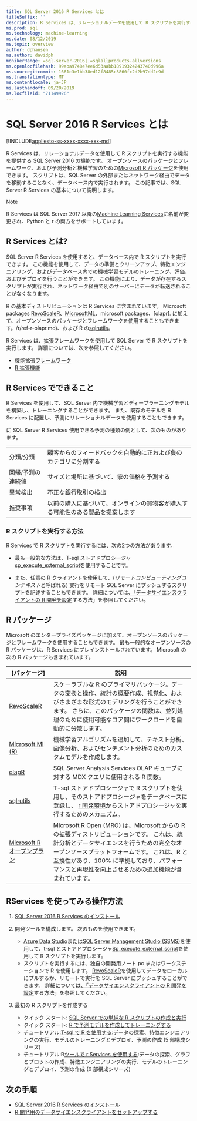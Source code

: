```yaml
---
title: SQL Server 2016 R Services とは
titleSuffix: ''
description: R Services は、リレーショナルデータを使用して R スクリプトを実行する機能を提供する SQL Server 2016 の機能です。 オープンソースのパッケージとフレームワーク、および予測分析と機械学習のための Microsoft R パッケージを使用できます。 スクリプトは、SQL Server の外部またはネットワーク経由でデータを移動することなく、データベース内で実行されます。 この記事では、SQL Server R Services の基本について説明します。
ms.prod: sql
ms.technology: machine-learning
ms.date: 08/12/2019
ms.topic: overview
author: dphansen
ms.author: davidph
monikerRange: =sql-server-2016||=sqlallproducts-allversions
ms.openlocfilehash: 99aba9748e7ee6d53aabb18919324243740d996a
ms.sourcegitcommit: 1661c3e1bb38ed12f8485c3860fc2d2b97dd2c9d
ms.translationtype: MT
ms.contentlocale: ja-JP
ms.lasthandoff: 09/20/2019
ms.locfileid: "71149926"
---
```

# <a name="what-is-sql-server-2016-r-services"></a>SQL Server 2016 R Services とは
[!INCLUDE[appliesto-ss-xxxx-xxxx-xxx-md](../../includes/appliesto-ss-xxxx-xxxx-xxx-md.md)]

R Services は、リレーショナルデータを使用して R スクリプトを実行する機能を提供する SQL Server 2016 の機能です。 オープンソースのパッケージとフレームワーク、および予測分析と機械学習のための[Microsoft R パッケージ](#packages)を使用できます。 スクリプトは、SQL Server の外部またはネットワーク経由でデータを移動することなく、データベース内で実行されます。 この記事では、SQL Server R Services の基本について説明します。

> [!Note]
> R Services は SQL Server 2017 以降の[Machine Learning Services](../what-is-sql-server-machine-learning.md)に名前が変更され、Python と r の両方をサポートしています。

## <a name="what-is-r-services"></a>R Services とは?

SQL Server R Services を使用すると、データベース内で R スクリプトを実行できます。 この機能を使用して、データの準備とクリーンアップ、特徴エンジニアリング、およびデータベース内での機械学習モデルのトレーニング、評価、およびデプロイを行うことができます。 この機能により、データが存在するスクリプトが実行され、ネットワーク経由で別のサーバーにデータが転送されることがなくなります。

R の基本ディストリビューションは R Services に含まれています。 Microsoft packages [RevoScaleR](../r/ref-r-revoscaler.md)、[MicrosoftML](../r/ref-r-microsoftml.md)、microsoft packages、[olapr]. に加えて、オープンソースのパッケージとフレームワークを使用することもできます。/r/ref-r-olapr.md)、および R の[sqlrutils](../r/ref-r-sqlrutils.md)。

R Services は、拡張フレームワークを使用して SQL Server で R スクリプトを実行します。 詳細については、次を参照してください。

+ [機能拡張フレームワーク](../concepts/extensibility-framework.md)
+ [R 拡張機能](../concepts/extension-r.md)

## <a name="what-can-i-do-with-r-services"></a>R Services でできること

R Services を使用して、SQL Server 内で機械学習とディープラーニングモデルを構築し、トレーニングすることができます。 また、既存のモデルを R Services に配置し、予測にリレーショナルデータを使用することもできます。

に SQL Server R Services 使用できる予測の種類の例として、次のものがあります。

|||
|-|-|
|分類/分類|顧客からのフィードバックを自動的に正および負のカテゴリに分割する|
|回帰/予測の連続値|サイズと場所に基づいて、家の価格を予測する|
|異常検出|不正な銀行取引の検出 |
|推奨事項|以前の購入に基づいて、オンラインの買物客が購入する可能性のある製品を提案します|

### <a name="how-to-execute-r-scripts"></a>R スクリプトを実行する方法

R Services で R スクリプトを実行するには、次の2つの方法があります。

+ 最も一般的な方法は、T-sql ストアドプロシージャ[sp_execute_external_script](../../relational-databases/system-stored-procedures/sp-execute-external-script-transact-sql.md)を使用することです。

+ また、任意の R クライアントを使用して、(*リモートコンピューティングコンテキスト*と呼ばれる) 実行をリモート SQL Server にプッシュするスクリプトを記述することもできます。 詳細については[、「データサイエンスクライアントの R 開発を設定](../r/set-up-a-data-science-client.md)する方法」を参照してください。

<a name="packages"></a>

## <a name="r-packages"></a>R パッケージ

Microsoft のエンタープライズパッケージに加えて、オープンソースのパッケージとフレームワークを使用することもできます。 最も一般的なオープンソースの R パッケージは、R Services にプレインストールされています。 Microsoft の次の R パッケージも含まれています。

| [パッケージ] | 説明 |
|-|-|
| [RevoScaleR](../r/ref-r-revoscaler.md) | スケーラブルな R のプライマリパッケージ。データの変換と操作、統計の概要作成、視覚化、およびさまざまな形式のモデリングを行うことができます。 さらに、このパッケージの関数は、並列処理のために使用可能なコア間にワークロードを自動的に分散します。 |
| [Microsoft Ml (R)](../r/ref-r-microsoftml.md) | 機械学習アルゴリズムを追加して、テキスト分析、画像分析、およびセンチメント分析のためのカスタムモデルを作成します。 |
| [olapR](../r/ref-r-olapr.md) | SQL Server Analysis Services OLAP キューブに対する MDX クエリに使用される R 関数。 |
| [sqlrutils](../r/ref-r-sqlrutils.md) | T-sql ストアドプロシージャで R スクリプトを使用し、そのストアドプロシージャをデータベースに登録し、 [r 開発環境](../r/set-up-a-data-science-client.md)からストアドプロシージャを実行するためのメカニズム。 |
| [Microsoft R オープンプラン](https://mran.microsoft.com/rro) | Microsoft R Open (MRO) は、Microsoft からの R の拡張ディストリビューションです。 これは、統計分析とデータサイエンスを行うための完全なオープンソースプラットフォームです。 これは、R と互換性があり、100% に準拠しており、パフォーマンスと再現性を向上させるための追加機能が含まれています。 |

## <a name="how-do-i-get-started-with-rservices"></a>RServices を使ってみる操作方法

1. [SQL Server 2016 R Services のインストール](../install/sql-r-services-windows-install.md)

1. 開発ツールを構成します。 次のものを使用できます。

    + [Azure Data Studio](../../azure-data-studio/what-is.md)または[SQL Server Management Studio (SSMS)](../../ssms/sql-server-management-studio-ssms.md)を使用して、t-sql とストアドプロシージャ[Sp_execute_external_script](../../relational-databases/system-stored-procedures/sp-execute-external-script-transact-sql.md)を使用して R スクリプトを実行します。
    + スクリプトを実行するには、独自の開発用ノート pc またはワークステーションで R を使用します。 [RevoScaleR](../r/ref-r-revoscaler.md)を使用してデータをローカルにプルするか、リモートで実行を SQL Server にプッシュすることができます。 詳細については[、「データサイエンスクライアントの R 開発を設定](../r/set-up-a-data-science-client.md)する方法」を参照してください。

1. 最初の R スクリプトを作成する

    + クイック スタート: [SQL Server での単純な R スクリプトの作成と実行](../tutorials/quickstart-r-create-script.md)
    + クイック スタート: [R で予測モデルを作成してトレーニングする](../tutorials/quickstart-r-train-score-model.md)
    + チュートリアル:[T-sql で R を使用する](../tutorials/sqldev-in-database-r-for-sql-developers.md):データの探索、特徴エンジニアリングの実行、モデルのトレーニングとデプロイ、予測の作成 (5 部構成シリーズ)
    + チュートリアル:R[ツールで r Services を使用する](../tutorials/walkthrough-data-science-end-to-end-walkthrough.md):データの探索、グラフとプロットの作成、特徴エンジニアリングの実行、モデルのトレーニングとデプロイ、予測の作成 (6 部構成シリーズ)

## <a name="next-steps"></a>次の手順

+ [SQL Server 2016 R Services のインストール](../install/sql-r-services-windows-install.md)
+ [R 開発用のデータサイエンスクライアントをセットアップする](../r/set-up-a-data-science-client.md)